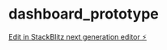 # dashboard_prototype

[Edit in StackBlitz next generation editor ⚡️](https://stackblitz.com/~/github.com/ewharton01/dashboard_prototype)